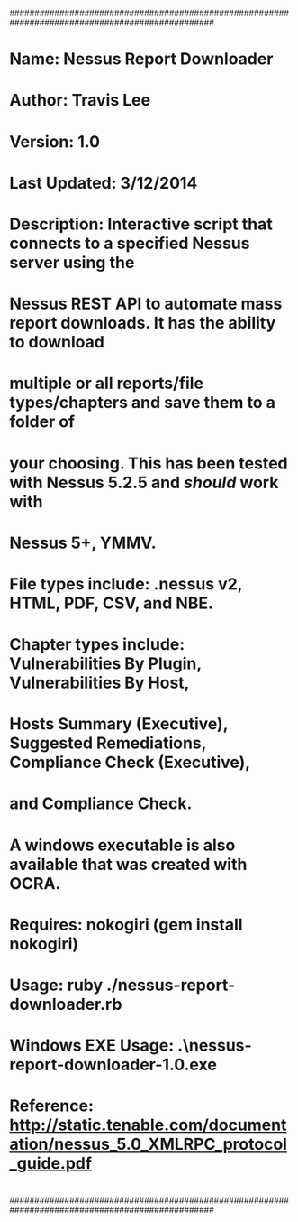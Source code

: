 #################################################################################################
# Name: Nessus Report Downloader
# Author: Travis Lee
#
# Version: 1.0
# Last Updated: 3/12/2014
#
# Description:  Interactive script that connects to a specified Nessus server using the
#		Nessus REST API to automate mass report downloads. It has the ability to download
#		multiple or all reports/file types/chapters and save them to a folder of
#		your choosing. This has been tested with Nessus 5.2.5 and *should* work with
#		Nessus 5+, YMMV.
#
#		File types include: .nessus v2, HTML, PDF, CSV, and NBE. 
#
#		Chapter types include: Vulnerabilities By Plugin, Vulnerabilities By Host, 
#		Hosts Summary (Executive), Suggested Remediations, Compliance Check (Executive), 
#		and Compliance Check.
#
#		A windows executable is also available that was created with OCRA.
#
# Requires: nokogiri (gem install nokogiri)
#
# Usage: ruby ./nessus-report-downloader.rb
# Windows EXE Usage: .\nessus-report-downloader-1.0.exe
#
# Reference: http://static.tenable.com/documentation/nessus_5.0_XMLRPC_protocol_guide.pdf
#
#################################################################################################

